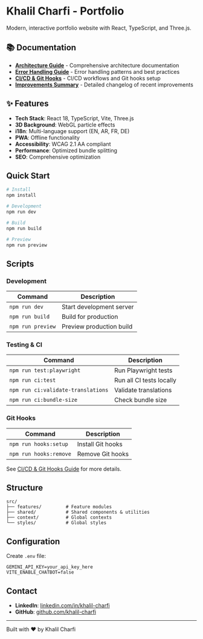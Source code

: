 # Khalil Charfi - Portfolio

Modern, interactive portfolio website with React, TypeScript, and Three.js.

## 📚 Documentation

- **[Architecture Guide](./docs/ARCHITECTURE.md)** - Comprehensive architecture documentation
- **[Error Handling Guide](./docs/ERROR_HANDLING.md)** - Error handling patterns and best practices
- **[CI/CD & Git Hooks](./docs/CI_HOOKS.md)** - CI/CD workflows and Git hooks setup
- **[Improvements Summary](./docs/IMPROVEMENTS_SUMMARY.md)** - Detailed changelog of recent improvements

## ✨ Features

- **Tech Stack**: React 18, TypeScript, Vite, Three.js
- **3D Background**: WebGL particle effects
- **i18n**: Multi-language support (EN, AR, FR, DE)
- **PWA**: Offline functionality
- **Accessibility**: WCAG 2.1 AA compliant
- **Performance**: Optimized bundle splitting
- **SEO**: Comprehensive optimization

## Quick Start

```bash
# Install
npm install

# Development
npm run dev

# Build
npm run build

# Preview
npm run preview
```

## Scripts

### Development
| Command | Description |
|---------|-------------|
| `npm run dev` | Start development server |
| `npm run build` | Build for production |
| `npm run preview` | Preview production build |

### Testing & CI
| Command | Description |
|---------|-------------|
| `npm run test:playwright` | Run Playwright tests |
| `npm run ci:test` | Run all CI tests locally |
| `npm run ci:validate-translations` | Validate translations |
| `npm run ci:bundle-size` | Check bundle size |

### Git Hooks
| Command | Description |
|---------|-------------|
| `npm run hooks:setup` | Install Git hooks |
| `npm run hooks:remove` | Remove Git hooks |

See [CI/CD & Git Hooks Guide](./docs/CI_HOOKS.md) for more details.

## Structure

```
src/
├── features/         # Feature modules
├── shared/           # Shared components & utilities
├── context/          # Global contexts
└── styles/           # Global styles
```

## Configuration

Create `.env` file:

```env
GEMINI_API_KEY=your_api_key_here
VITE_ENABLE_CHATBOT=false
```

## Contact

- **LinkedIn**: [linkedin.com/in/khalil-charfi](https://www.linkedin.com/in/khalil-charfi/)
- **GitHub**: [github.com/khalil-charfi](https://github.com/khalil-charfi)

---

Built with ❤️ by Khalil Charfi
